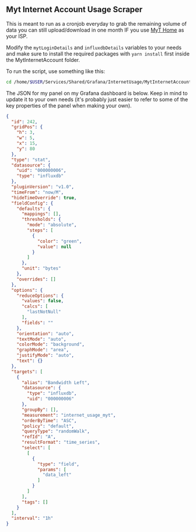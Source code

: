 ## Myt Internet Account Usage Scraper

This is meant to run as a cronjob everyday to grab the remaining volume of data you can still upload/download in one month IF you use [MyT Home](https://home.myt.mu/) as your ISP.

Modify the `mytLoginDetails` and `influxdbDetails` variables to your needs and make sure to install the required packages with `yarn install` first inside the MytInternetAccount folder. 

To run the script, use something like this:
```bash
cd /home/$USER/Services/Shared/Grafana/InternetUsage/MytInternetAccount && node_modules/.bin/ts-node app.ts >> last_run.log 2>&1
```

The JSON for my panel on my Grafana dashboard is below. Keep in mind to update it to your own needs (it's probably just easier to refer to some of the key properties of the panel when making your own).
```json
{
  "id": 242,
  "gridPos": {
    "h": 3,
    "w": 5,
    "x": 15,
    "y": 80
  },
  "type": "stat",
  "datasource": {
    "uid": "000000006",
    "type": "influxdb"
  },
  "pluginVersion": "v1.0",
  "timeFrom": "now/M",
  "hideTimeOverride": true,
  "fieldConfig": {
    "defaults": {
      "mappings": [],
      "thresholds": {
        "mode": "absolute",
        "steps": [
          {
            "color": "green",
            "value": null
          }
        ]
      },
      "unit": "bytes"
    },
    "overrides": []
  },
  "options": {
    "reduceOptions": {
      "values": false,
      "calcs": [
        "lastNotNull"
      ],
      "fields": ""
    },
    "orientation": "auto",
    "textMode": "auto",
    "colorMode": "background",
    "graphMode": "area",
    "justifyMode": "auto",
    "text": {}
  },
  "targets": [
    {
      "alias": "Bandwidth Left",
      "datasource": {
        "type": "influxdb",
        "uid": "000000006"
      },
      "groupBy": [],
      "measurement": "internet_usage_myt",
      "orderByTime": "ASC",
      "policy": "default",
      "queryType": "randomWalk",
      "refId": "A",
      "resultFormat": "time_series",
      "select": [
        [
          {
            "type": "field",
            "params": [
              "data_left"
            ]
          }
        ]
      ],
      "tags": []
    }
  ],
  "interval": "1h"
}
```

